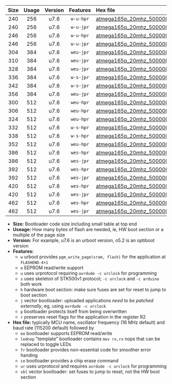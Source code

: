|Size|Usage|Version|Features|Hex file|
|:-:|:-:|:-:|:-:|:--|
|240|256|u7.6|`w-u-hpr`|[atmega165p_20mhz_500000bps_ur.hex](https://raw.githubusercontent.com/stefanrueger/urboot/main//atmega165p_20mhz_500000bps_ur.hex)|
|240|256|u7.6|`w-u-jpr`|[atmega165p_20mhz_500000bps_ur_vbl.hex](https://raw.githubusercontent.com/stefanrueger/urboot/main//atmega165p_20mhz_500000bps_ur_vbl.hex)|
|246|256|u7.6|`w-u-hpr`|[atmega165p_20mhz_500000bps_lednop_ur.hex](https://raw.githubusercontent.com/stefanrueger/urboot/main//atmega165p_20mhz_500000bps_lednop_ur.hex)|
|246|256|u7.6|`w-u-jpr`|[atmega165p_20mhz_500000bps_lednop_ur_vbl.hex](https://raw.githubusercontent.com/stefanrueger/urboot/main//atmega165p_20mhz_500000bps_lednop_ur_vbl.hex)|
|304|384|u7.6|`weu-jpr`|[atmega165p_20mhz_500000bps_ee_ur_vbl.hex](https://raw.githubusercontent.com/stefanrueger/urboot/main//atmega165p_20mhz_500000bps_ee_ur_vbl.hex)|
|310|384|u7.6|`weu-jpr`|[atmega165p_20mhz_500000bps_ee_lednop_ur_vbl.hex](https://raw.githubusercontent.com/stefanrueger/urboot/main//atmega165p_20mhz_500000bps_ee_lednop_ur_vbl.hex)|
|328|384|u7.6|`weu-jpr`|[atmega165p_20mhz_500000bps_ee_lednop_fr_ur_vbl.hex](https://raw.githubusercontent.com/stefanrueger/urboot/main//atmega165p_20mhz_500000bps_ee_lednop_fr_ur_vbl.hex)|
|336|384|u7.6|`w-s-jpr`|[atmega165p_20mhz_500000bps_vbl.hex](https://raw.githubusercontent.com/stefanrueger/urboot/main//atmega165p_20mhz_500000bps_vbl.hex)|
|342|384|u7.6|`w-s-jpr`|[atmega165p_20mhz_500000bps_lednop_vbl.hex](https://raw.githubusercontent.com/stefanrueger/urboot/main//atmega165p_20mhz_500000bps_lednop_vbl.hex)|
|356|384|u7.6|`weu-jpr`|[atmega165p_20mhz_500000bps_ee_lednop_fr_ce_ur_vbl.hex](https://raw.githubusercontent.com/stefanrueger/urboot/main//atmega165p_20mhz_500000bps_ee_lednop_fr_ce_ur_vbl.hex)|
|300|512|u7.6|`weu-hpr`|[atmega165p_20mhz_500000bps_ee_ur.hex](https://raw.githubusercontent.com/stefanrueger/urboot/main//atmega165p_20mhz_500000bps_ee_ur.hex)|
|306|512|u7.6|`weu-hpr`|[atmega165p_20mhz_500000bps_ee_lednop_ur.hex](https://raw.githubusercontent.com/stefanrueger/urboot/main//atmega165p_20mhz_500000bps_ee_lednop_ur.hex)|
|324|512|u7.6|`weu-hpr`|[atmega165p_20mhz_500000bps_ee_lednop_fr_ur.hex](https://raw.githubusercontent.com/stefanrueger/urboot/main//atmega165p_20mhz_500000bps_ee_lednop_fr_ur.hex)|
|332|512|u7.6|`w-s-hpr`|[atmega165p_20mhz_500000bps.hex](https://raw.githubusercontent.com/stefanrueger/urboot/main//atmega165p_20mhz_500000bps.hex)|
|338|512|u7.6|`w-s-hpr`|[atmega165p_20mhz_500000bps_lednop.hex](https://raw.githubusercontent.com/stefanrueger/urboot/main//atmega165p_20mhz_500000bps_lednop.hex)|
|352|512|u7.6|`weu-hpr`|[atmega165p_20mhz_500000bps_ee_lednop_fr_ce_ur.hex](https://raw.githubusercontent.com/stefanrueger/urboot/main//atmega165p_20mhz_500000bps_ee_lednop_fr_ce_ur.hex)|
|386|512|u7.6|`wes-hpr`|[atmega165p_20mhz_500000bps_ee.hex](https://raw.githubusercontent.com/stefanrueger/urboot/main//atmega165p_20mhz_500000bps_ee.hex)|
|386|512|u7.6|`wes-jpr`|[atmega165p_20mhz_500000bps_ee_vbl.hex](https://raw.githubusercontent.com/stefanrueger/urboot/main//atmega165p_20mhz_500000bps_ee_vbl.hex)|
|392|512|u7.6|`wes-hpr`|[atmega165p_20mhz_500000bps_ee_lednop.hex](https://raw.githubusercontent.com/stefanrueger/urboot/main//atmega165p_20mhz_500000bps_ee_lednop.hex)|
|392|512|u7.6|`wes-jpr`|[atmega165p_20mhz_500000bps_ee_lednop_vbl.hex](https://raw.githubusercontent.com/stefanrueger/urboot/main//atmega165p_20mhz_500000bps_ee_lednop_vbl.hex)|
|420|512|u7.6|`wes-hpr`|[atmega165p_20mhz_500000bps_ee_lednop_fr.hex](https://raw.githubusercontent.com/stefanrueger/urboot/main//atmega165p_20mhz_500000bps_ee_lednop_fr.hex)|
|420|512|u7.6|`wes-jpr`|[atmega165p_20mhz_500000bps_ee_lednop_fr_vbl.hex](https://raw.githubusercontent.com/stefanrueger/urboot/main//atmega165p_20mhz_500000bps_ee_lednop_fr_vbl.hex)|
|462|512|u7.6|`wes-hpr`|[atmega165p_20mhz_500000bps_ee_lednop_fr_ce.hex](https://raw.githubusercontent.com/stefanrueger/urboot/main//atmega165p_20mhz_500000bps_ee_lednop_fr_ce.hex)|
|462|512|u7.6|`wes-jpr`|[atmega165p_20mhz_500000bps_ee_lednop_fr_ce_vbl.hex](https://raw.githubusercontent.com/stefanrueger/urboot/main//atmega165p_20mhz_500000bps_ee_lednop_fr_ce_vbl.hex)|

- **Size:** Bootloader code size including small table at top end
- **Useage:** How many bytes of flash are needed, ie, HW boot section or a multiple of the page size
- **Version:** For example, u7.6 is an urboot version, o5.2 is an optiboot version
- **Features:**
  + `w` urboot provides `pgm_write_page(sram, flash)` for the application at `FLASHEND-4+1`
  + `e` EEPROM read/write support
  + `u` uses urprotocol requiring `avrdude -c urclock` for programming
  + `s` uses skeleton of STK500v1 protocol; `-c urclock` and `-c arduino` both work
  + `h` hardware boot section: make sure fuses are set for reset to jump to boot section
  + `j` vector bootloader: uploaded applications *need to be patched externally*, eg, using `avrdude -c urclock`
  + `p` bootloader protects itself from being overwritten
  + `r` preserves reset flags for the application in the register R2
- **Hex file:** typically MCU name, oscillator frequency (16 MHz default) and baud rate (115200 default) followed by
  + `ee` bootloader supports EEPROM read/write
  + `lednop` "template" bootloader contains `mov rx,rx` nops that can be replaced to toggle LEDs
  + `fr` bootloader provides non-essential code for smoother error handing
  + `ce` bootloader provides a chip erase command
  + `ur` uses urprotocol and requires `avrdude -c urclock` for programming
  + `vbl` vector bootloader: set fuses to jump to reset, not the HW boot section
